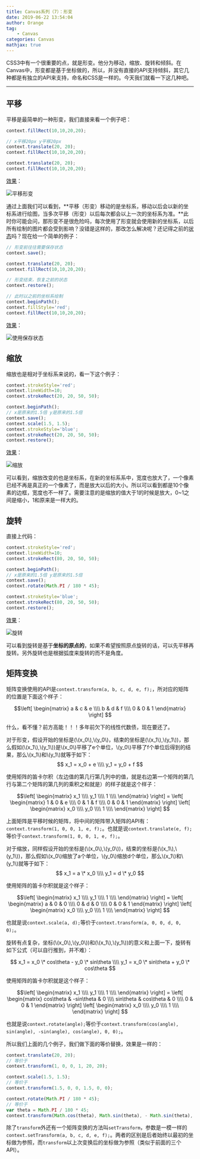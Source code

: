 ```yaml
---
title: Canvas系列（7）：形变
date: 2019-06-22 13:54:04
author: Orange
tag:
	- Canvas
categories: Canvas
mathjax: true
---
```


CSS3中有一个很重要的点，就是形变。他分为移动，缩放、旋转和倾斜。在Canvas中，形变都是基于坐标做的，所以，并没有直接的API支持倾斜，其它几种都是有独立的API来支持，命名和CSS是一样的。今天我们就看一下这几种吧。

----

## 平移 ##

平移是最简单的一种形变，我们直接来看一个例子吧：

```JavaScript
context.fillRect(10,10,20,20);

// x平移20px y平移20px
context.translate(20, 20);
context.fillRect(10,10,20,20);

context.translate(20, 20);
context.fillRect(10,10,20,20);
```

[效果](https://canvas-demo.kai666666.com/07/01.html)：

![平移形变](1.jpeg)

通过上面我们可以看到，**平移（形变）移动的是坐标系，移动以后会以新的坐标系进行绘图，当多次平移（形变）以后每次都会以上一次的坐标系为准。**此时你可能会问，那形变不是很危险吗，每次使用了形变就会使用新的坐标系，以后所有绘制的图片都会受到影响？没错是这样的，那改怎么解决呢？还记得之前的[状态](/2019/06/16/Canvas系列（3）：路径与状态/#more)吗？现在给一个简单的例子：

```JavaScript
// 形变前往往需要保存状态
context.save();

context.translate(20, 20);
context.fillRect(10,10,20,20);

// 形变结束，恢复之前的状态
context.restore();

// 此时以之前的坐标系绘制
context.beginPath();
context.fillStyle='red';
context.fillRect(10,10,20,20);
```

[效果](https://canvas-demo.kai666666.com/07/02.html)：

![使用保存状态](2.jpeg)

## 缩放 ##

缩放也是相对于坐标系来说的，看一下这个例子：

```JavaScript
context.strokeStyle='red';
context.lineWidth=10;
context.strokeRect(20, 20, 50, 50);

context.beginPath();
// x是原来的1.5倍 y是原来的1.5倍
context.save();
context.scale(1.5, 1.5);
context.strokeStyle='blue';
context.strokeRect(20, 20, 50, 50);
context.restore();
```

[效果](https://canvas-demo.kai666666.com/07/03.html)：

![缩放](3.jpeg)

可以看到，缩放改变的也是坐标系，在新的坐标系系中，宽度也放大了，一个像素已经不再是真正的一个像素了，而是放大以后的大小。所以可以看到都是10个像素的边框，宽度也不一样了。需要注意的是缩放的值大于1的时候是放大，0~1之间是缩小，1和原来是一样大的。

## 旋转 ##

直接上代码：

```JavaScript
context.strokeStyle='red';
context.lineWidth=10;
context.strokeRect(80, 20, 50, 50);

context.beginPath();
// x是原来的1.5倍 y是原来的1.5倍
context.save();
context.rotate(Math.PI / 180 * 45);

context.strokeStyle='blue';
context.strokeRect(80, 20, 50, 50);
context.restore();
```

[效果](https://canvas-demo.kai666666.com/07/04.html)：

![旋转](4.jpeg)

可以看到旋转是基于**坐标的原点的**，如果不希望按照原点旋转的话，可以先平移再旋转。另外旋转也是根据弧度来旋转的而不是角度。

## 矩阵变换 ##

矩阵变换使用的API是`context.transform(a, b, c, d, e, f);`，所对应的矩阵的位置是下面这个样子：

$$\left[
\begin{matrix}
a & c & e \\\\
b & d & f \\\\
0 & 0 & 1
\end{matrix}
\right] $$

什么，看不懂？前方高能！！！多年前欠下的线性代数债，现在要还了。

对于形变，假设开始的坐标是(\\(x_0\\),\\(y_0\\)，结束的坐标是(\\(x_1\\),\\(y_1\\))，那么假如(\\(x_1\\),\\(y_1\\))是\\(x_0\\)平移了e个单位，\\(y_0\\)平移了f个单位后得到的结果，那么\\(x_1\\)和\\(y_1\\)就等于如下：
$$
  x_1 = x_0 + e \\\\
  y_1 = y_0 + f
$$

使用矩阵的笛卡尔积（左边值的第几行第几列中的值，就是右边第一个矩阵的第几行与第二个矩阵的第几列的乘积之和就是）的样子就是这个样子：

$$\left[
\begin{matrix}
x_1 \\\\
y_1 \\\\
1 \\\\
\end{matrix}
\right] =
\left[
\begin{matrix}
1 & 0 & e \\\\
0 & 1 & f \\\\
0 & 0 & 1
\end{matrix}
\right]
\left[
\begin{matrix}
x_0 \\\\
y_0 \\\\
1 \\\\
\end{matrix}
\right] $$

上面矩阵是平移时候的矩阵，将中间的矩阵带入矩阵的API有：`context.transform(1, 0, 0, 1, e, f);`。也就是说`context.translate(e, f);`等价于`context.transform(1, 0, 0, 1, e, f);`。

对于缩放，同样假设开始的坐标是(\\(x_0\\),\\(y_0\\))，结束的坐标是(\\(x_1\\),\\(y_1\\))，那么假如\\(x_0\\)缩放了a个单位，\\(y_0\\)缩放d个单位，那么\\(x_1\\)和\\(y_1\\)就等于如下：
$$
  x_1 = a \* x_0 \\\\
  y_1 = d \* y_0
$$

使用矩阵的笛卡尔积就是这个样子：

$$\left[
\begin{matrix}
x_1 \\\\
y_1 \\\\
1 \\\\
\end{matrix}
\right] =
\left[
\begin{matrix}
a & 0 & 0 \\\\
0 & d & 0 \\\\
0 & 0 & 1
\end{matrix}
\right]
\left[
\begin{matrix}
x_0 \\\\
y_0 \\\\
1 \\\\
\end{matrix}
\right] $$

也就是说`context.scale(a, d);`等价于`context.transform(a, 0, 0, d, 0, 0);`。

旋转有点复杂，坐标(\\(x_0\\),\\(y_0\\))和(\\(x_1\\),\\(y_1\\))的意义和上面一下，旋转有如下公式（可以自行推到，并不难）：

$$
  x_1 = x_0 \* cos\theta - y_0 \* sin\theta \\\\
  y_1 = x_0 \* sin\theta + y_0 \* cos\theta
$$

使用矩阵的笛卡尔积就是这个样子：

$$\left[
\begin{matrix}
x_1 \\\\
y_1 \\\\
1 \\\\
\end{matrix}
\right] =
\left[
\begin{matrix}
cos\theta & -sin\theta & 0 \\\\
sin\theta & cos\theta & 0 \\\\
0 & 0 & 1
\end{matrix}
\right]
\left[
\begin{matrix}
x_0 \\\\
y_0 \\\\
1 \\\\
\end{matrix}
\right] $$

也就是说`context.rotate(angle);`等价于`context.transform(cos(angle), sin(angle), -sin(angle), cos(angle), 0, 0);`。

所以我们上面的几个例子，我们做下面的等价替换，效果是一样的：

```JavaScript
context.translate(20, 20);
// 等价于
context.transform(1, 0, 0, 1, 20, 20);

context.scale(1.5, 1.5);
// 等价于
context.transform(1.5, 0, 0, 1.5, 0, 0);

context.rotate(Math.PI / 180 * 45);
// 等价于
var theta = Math.PI / 180 * 45;
context.transform(Math.cos(theta), Math.sin(theta), - Math.sin(theta), Math.cos(theta), 0, 0);
```

除了`transform`外还有一个矩阵变换的方法叫`setTransform`，参数是一模一样的`context.setTransform(a, b, c, d, e, f);`。两者的区别是后者始终以最初的坐标做为参照，而`transform`以上次变换后的坐标做为参照（类似于前面的三个API）。
